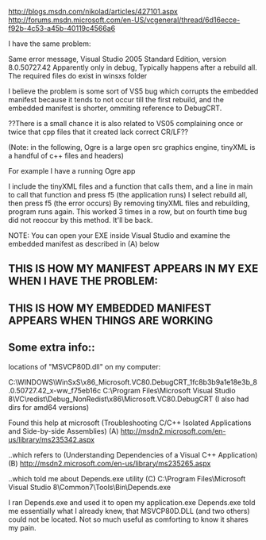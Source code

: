 http://blogs.msdn.com/nikolad/articles/427101.aspx
http://forums.msdn.microsoft.com/en-US/vcgeneral/thread/6d16ecce-f92b-4c53-a45b-40119c4566a6

I have the same problem:

Same error message,
Visual Studio 2005 Standard Edition, version 8.0.50727.42
Apparently only in debug,
Typically happens after a rebuild all.
The required files do exist in winsxs folder

I believe the problem is some sort of VS5 bug which corrupts the embedded manifest because it tends to not occur till the first rebuild, and the embedded manifest is shorter, ommiting reference to DebugCRT.

??There is a small chance it is also related to VS05 complaining once or twice that cpp files that it created lack correct CR/LF??

(Note: in the following, Ogre is a large open src graphics engine, tinyXML is a handful of c++ files and headers)

For example I have a running Ogre app

I include the tinyXML files and a function that calls them, and a line in main to call that function and press f5 
   (the application runs)
I select rebuild all, then press f5
   (the error occurs)
By removing tinyXML files and rebuilding, program runs again.
This worked 3 times in a row, but on fourth time bug did not reoccur by this method. It'll be back.


NOTE: You can open your EXE inside Visual Studio and examine the embedded manifest as described in (A) below

THIS IS HOW MY MANIFEST APPEARS IN MY EXE WHEN I HAVE THE PROBLEM:
------------------------------------------------------------------
<?xml version="1.0" encoding="UTF-8" standalone="yes"?><assembly manifestVersion="1.0" xmlns="urn:schemas-microsoft-com:asm.v1"></assembly> 
 

THIS IS HOW MY EMBEDDED MANIFEST APPEARS WHEN THINGS ARE WORKING
---------------------------------------------------------
<?xml version="1.0" encoding="UTF-8" standalone="yes"?>
<assembly xmlns="urn:schemas-microsoft-com:asm.v1" manifestVersion="1.0">
  <dependency>
    <dependentAssembly>
      <assemblyIdentity type="win32" name="Microsoft.VC80.DebugCRT" version="8.0.50608.0" processorArchitecture="x86" publicKeyToken="1fc8b3b9a1e18e3b"></assemblyIdentity>
    </dependentAssembly>
  </dependency>
</assembly>   

Some extra info::
-----------------------------
locations of "MSVCP80D.dll" on my computer:

C:\WINDOWS\WinSxS\x86_Microsoft.VC80.DebugCRT_1fc8b3b9a1e18e3b_8.0.50727.42_x-ww_f75eb16c
C:\Program Files\Microsoft Visual Studio 8\VC\redist\Debug_NonRedist\x86\Microsoft.VC80.DebugCRT
(I also had dirs for amd64 versions)

Found this help at microsoft
 (Troubleshooting C/C++ Isolated Applications and Side-by-side Assemblies)
(A) http://msdn2.microsoft.com/en-us/library/ms235342.aspx

..which refers to
 (Understanding Dependencies of a Visual C++ Application)
(B) http://msdn2.microsoft.com/en-us/library/ms235265.aspx

..which told me about Depends.exe utility
(C) C:\Program Files\Microsoft Visual Studio 8\Common7\Tools\Bin\Depends.exe

I ran Depends.exe and used it to open my application.exe
Depends.exe told me essentially what I already knew, that MSVCP80D.DLL (and two others) could not be located. Not so much useful as comforting to know it shares my pain.


